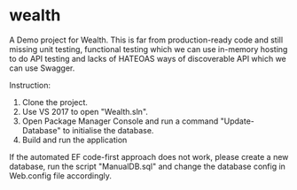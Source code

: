 # wealth
A Demo project for Wealth. This is far from production-ready code and still missing unit testing, functional testing which we can use in-memory hosting to do API testing and lacks of HATEOAS ways of discoverable API which we can use Swagger.

Instruction:
1. Clone the project.
2. Use VS 2017 to open "Wealth.sln".
3. Open Package Manager Console and run a command "Update-Database" to initialise the database.
4. Build and run the application

If the automated EF code-first approach does not work, please create a new database, run the script "ManualDB.sql" and change the database config in Web.config file accordingly.

